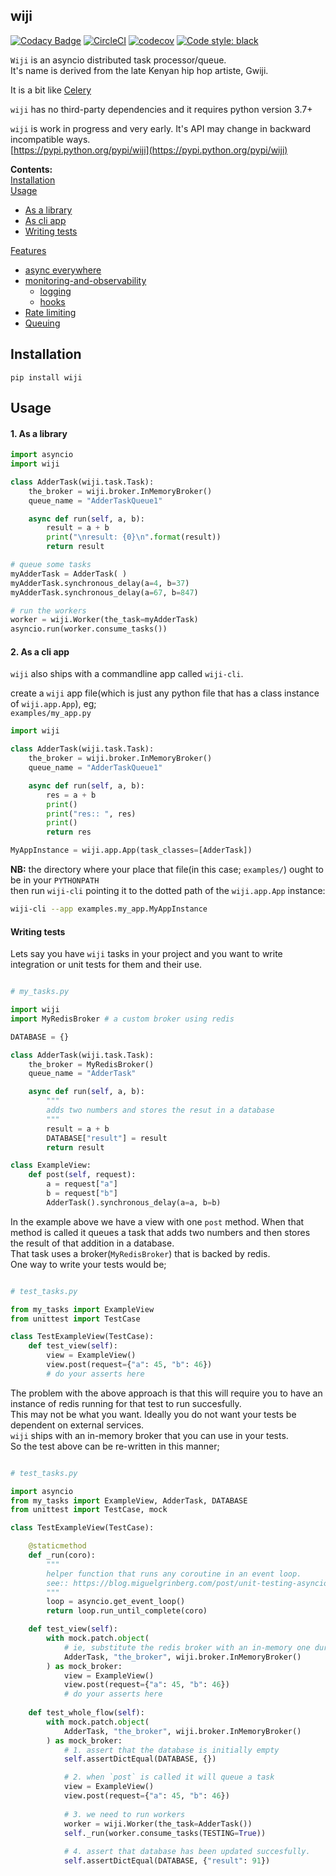 ## wiji          


[![Codacy Badge](https://api.codacy.com/project/badge/Grade/f0b4b7a07da24e90bdb7743d0e6b9240)](https://www.codacy.com/app/komuw/wiji)
[![CircleCI](https://circleci.com/gh/komuw/wiji.svg?style=svg)](https://circleci.com/gh/komuw/wiji)
[![codecov](https://codecov.io/gh/komuw/wiji/branch/main/graph/badge.svg)](https://codecov.io/gh/komuw/wiji)
[![Code style: black](https://img.shields.io/badge/code%20style-black-000000.svg)](https://github.com/komuw/wiji)



`Wiji` is an asyncio distributed task processor/queue.       
It's name is derived from the late Kenyan hip hop artiste, Gwiji.      

It is a bit like [Celery](https://github.com/celery/celery)        
 
`wiji` has no third-party dependencies and it requires python version 3.7+
  
`wiji` is work in progress and very early. It's API may change in backward incompatible ways.              
[https://pypi.python.org/pypi/wiji](https://pypi.python.org/pypi/wiji)                 

**Contents:**          
[Installation](#installation)         
[Usage](#usage)                  
  + [As a library](#1-as-a-library)            
  + [As cli app](#2-as-a-cli-app)    
  + [Writing tests](#writing-tests)             

[Features](#features)               
  + [async everywhere](#1-async-everywhere)            
  + [monitoring-and-observability](#2-monitoring-and-observability)            
    + [logging](#21-logging)            
    + [hooks](#22-hooks)
  + [Rate limiting](#3-rate-limiting)                     
  + [Queuing](#5-queuing)            


## Installation

```shell
pip install wiji
```           


## Usage

#### 1. As a library
```python
import asyncio
import wiji

class AdderTask(wiji.task.Task):
    the_broker = wiji.broker.InMemoryBroker()
    queue_name = "AdderTaskQueue1"

    async def run(self, a, b):
        result = a + b
        print("\nresult: {0}\n".format(result))
        return result

# queue some tasks
myAdderTask = AdderTask( )
myAdderTask.synchronous_delay(a=4, b=37)
myAdderTask.synchronous_delay(a=67, b=847)

# run the workers
worker = wiji.Worker(the_task=myAdderTask)
asyncio.run(worker.consume_tasks())
```

#### 2. As a cli app
`wiji` also ships with a commandline app called `wiji-cli`.             
                
create a `wiji` app file(which is just any python file that has a class instance of `wiji.app.App`), eg;             
`examples/my_app.py`                 
```python
import wiji

class AdderTask(wiji.task.Task):
    the_broker = wiji.broker.InMemoryBroker()
    queue_name = "AdderTaskQueue1"

    async def run(self, a, b):
        res = a + b
        print()
        print("res:: ", res)
        print()
        return res

MyAppInstance = wiji.app.App(task_classes=[AdderTask])
```          
**NB:** the directory where your place that file(in this case; `examples/`) ought to be in your `PYTHONPATH`               
then run `wiji-cli` pointing it to the dotted path of the `wiji.app.App` instance:     

```bash
wiji-cli --app examples.my_app.MyAppInstance
```

#### Writing tests
Lets say you have `wiji` tasks in your project and you want to write integration or unit tests for them and their use.     
```python

# my_tasks.py

import wiji
import MyRedisBroker # a custom broker using redis

DATABASE = {}

class AdderTask(wiji.task.Task):
    the_broker = MyRedisBroker()
    queue_name = "AdderTask"

    async def run(self, a, b):
        """
        adds two numbers and stores the resut in a database
        """
        result = a + b
        DATABASE["result"] = result
        return result

class ExampleView:
    def post(self, request):
        a = request["a"]
        b = request["b"]
        AdderTask().synchronous_delay(a=a, b=b)
```
In the example above we have a view with one `post` method. When that method is called it queues a task that adds two numbers and then stores the result of that addition in a database.    
That task uses a broker(`MyRedisBroker`) that is backed by redis.    
One way to write your tests would be;    
```python

# test_tasks.py

from my_tasks import ExampleView
from unittest import TestCase

class TestExampleView(TestCase):
    def test_view(self):
        view = ExampleView()
        view.post(request={"a": 45, "b": 46})
        # do your asserts here
```
The problem with the above approach is that this will require you to have an instance of redis running for that test to run succesfully.   
This may not be what you want. Ideally you do not want your tests be dependent on external services.    
`wiji` ships with an in-memory broker that you can use in your tests.   
So the test above can be re-written in this manner;
```python

# test_tasks.py

import asyncio
from my_tasks import ExampleView, AdderTask, DATABASE
from unittest import TestCase, mock

class TestExampleView(TestCase):

    @staticmethod
    def _run(coro):
        """
        helper function that runs any coroutine in an event loop.
        see:: https://blog.miguelgrinberg.com/post/unit-testing-asyncio-code
        """
        loop = asyncio.get_event_loop()
        return loop.run_until_complete(coro)

    def test_view(self):
        with mock.patch.object(
            # ie, substitute the redis broker with an in-memory one during test runs
            AdderTask, "the_broker", wiji.broker.InMemoryBroker()
        ) as mock_broker:
            view = ExampleView()
            view.post(request={"a": 45, "b": 46})
            # do your asserts here
    
    def test_whole_flow(self):
        with mock.patch.object(
            AdderTask, "the_broker", wiji.broker.InMemoryBroker()
        ) as mock_broker:
            # 1. assert that the database is initially empty
            self.assertDictEqual(DATABASE, {})

            # 2. when `post` is called it will queue a task
            view = ExampleView()
            view.post(request={"a": 45, "b": 46})
            
            # 3. we need to run workers
            worker = wiji.Worker(the_task=AdderTask())
            self._run(worker.consume_tasks(TESTING=True))
            
            # 4. assert that database has been updated succesfully.
            self.assertDictEqual(DATABASE, {"result": 91})
```